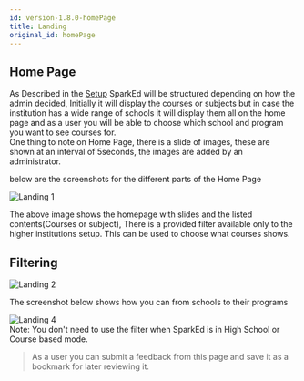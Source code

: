 ```yaml
---
id: version-1.8.0-homePage
title: Landing
original_id: homePage
---
```


## Home Page

As Described in the [Setup](setup.md) SparkEd will be structured depending on how the admin decided,  Initially it will display the courses or subjects but in case the institution has a wide range of schools it will display them all on the home page and as a user you will be able to choose which school and program you want to see courses for.   
One thing to note on Home Page, there is a slide of images, these are shown at an interval of 5seconds, the images are added by an administrator.

below are the screenshots for the different parts of the Home Page 

![Landing 1](assets/landing1.png)  

The above image shows the homepage with slides and the listed contents(Courses or subject), There is a provided filter available only to the higher institutions setup.
This can be used to choose what courses shows.   
## Filtering 

![Landing 2](assets/landing2.png)  

The screenshot below shows how you can from schools to their programs   

![Landing 4](assets/landing5.png)  
Note: You don't need to use the filter when SparkEd is in High School or Course based mode. 
> As a user you can submit a feedback from this page and save it as a bookmark for later reviewing it.  


